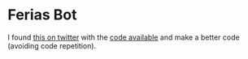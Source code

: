 # Ferias Bot

I found [this on twitter](https://twitter.com/FeriasBot) with the [code available](https://github.com/kimjoaoun/ferias_bot) and make a better code (avoiding code repetition).

